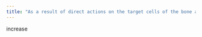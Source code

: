 ```yaml
---
title: "As a result of direct actions on the target cells of the bone and kidneys along with an indirect action on the small intestine (calcitriol), parathyroid hormone works to ______________ blood calcium levels."
---
```

increase

